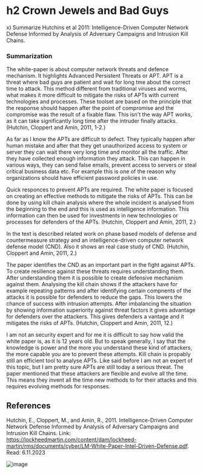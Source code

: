 # h2 Crown Jewels and Bad Guys

x) Summarize Hutchins et al 2011: Intelligence-Driven Computer Network Defense Informed by Analysis of Adversary Campaigns and Intrusion Kill Chains.

### Summarization

The white-paper is about computer network threats and defence mechanism. It highlights Advanced Persistent Threats or APT. APT is a threat where bad guys are patient and wait for long tme about the correct time to attack. This method different from traditional viruses and worms, what makes it more difficult to mitigate the risks of APTs with current technologies and processes. These toolset are based on the principle that the response should happen after the point of compromise and the compromise was the result of a fixable flaw. This isn't the way APT works, as it can take significantly long time after the intruder finally attacks. (Hutchin, Cloppert and Amin, 2011, 1-2.)

As far as I know the APTs are difficult to defect. They typically happen after human mistake and after that they get unauthorized access to system or server they can wait there very long time and monitor all the traffic. After they have collected enough information they attack. This can happen in various ways, they can send false emails, prevent access to servers or steal critical business data etc. For example this is one of the reason why organizations should have efficient password policies in use. 

Quick responces to prevent APTs are required. The white paper is focused on creating an effective methods to mitigate the risks of APTs. This can be done by using kill chain analysis where the whole incident is analysed from the beginning to the end and this is used as intelligence information. This information can then be used for investments in new technologies or processes for defenders of the APTs. (Hutchin, Cloppert and Amin, 2011, 2.)

In the text is described related work on phase based models of defense and countermeasure strategy and an intelligence-driven computer network defense model (CND). Also it shows an  real case study of CND. (Hutchin, Cloppert and Amin, 2011, 2.)

The paper identifies the CND as an important part in the fight against APTs. To create resilience against these threats requires understanding them. After understanding them it is possible to create defensive mechanism against them. Analysing the kill chain shows if the attackers have for example repeating patterns and after identifying certain compnents of the attacks it is possible for defenders to reduce the gaps. This lowers the chance of success with intrusion attempts. After imbalancing the situation by showing information superiority against threat factors it gives advantage for defenders over the attackers. This gives defenders a vantage and it mitigates the risks of APTs. (Hutchin, Cloppert and Amin, 2011, 12.)

I am not an security expert and for me it is difficult to say how valid the white paper is, as it is 12 years old. But to speak generally, I say that the knowledge is power and the more you understand these kind of attackers, the more capable you are to prevent these attempts. Kill chain is propably still an efficient tool to analyse APTs. Like said before I am not an expert of this topic, but I am pretty sure APTs are still today a serious threat. The paper mentioned that these attackers are flexible and evolve all the time. This means they invent all the time new methods to for their attacks and this requires evolving methods for responses.  

## References

Hutchin, E., Cloppert, M., and Amin, R., 2011. Intelligence-Driven Computer Network Defense Informed by Analysis of Adversary Campaigns and Intrusion Kill Chains. Link: https://lockheedmartin.com/content/dam/lockheed-martin/rms/documents/cyber/LM-White-Paper-Intel-Driven-Defense.pdf. Read: 6.11.2023

![image](https://github.com/a1600795/Trust2BlockChain/assets/149095048/82fe46a3-5a81-4751-95bb-d8546fa67e17)

